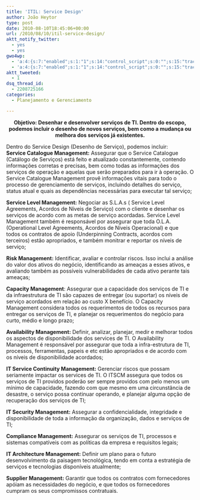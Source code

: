 ```yaml
---
title: 'ITIL: Service Design'
author: João Heytor
type: post
date: 2010-08-10T18:45:06+00:00
url: /2010/08/10/itil-service-design/
aktt_notify_twitter:
  - yes
  - yes
gwo4wp:
  - 'a:4:{s:7:"enabled";s:1:"1";s:14:"control_script";s:0:"";s:15:"tracking_script";s:0:"";s:17:"conversion_script";s:0:"";}'
  - 'a:4:{s:7:"enabled";s:1:"1";s:14:"control_script";s:0:"";s:15:"tracking_script";s:0:"";s:17:"conversion_script";s:0:"";}'
aktt_tweeted:
  - 1
dsq_thread_id:
  - 2208725166
categories:
  - Planejamento e Gerenciamento

---
```

<p style="text-align: center">
  <strong>Objetivo: Desenhar e desenvolver serviços de TI. Dentro do escopo, podemos incluir o desenho de novos serviços, bem como a mudança ou melhora dos serviços já existentes.</strong>
</p>

Dentro do Service Design (Desenho de Serviço), podemos incluir:  
**Service Catalogue Management:** Assegurar que o Service Catalogue (Catálogo de Serviços) está feito e atualizado constantemente, contendo informações corretas e precisas, bem como todas as informações dos serviços de operação e aquelas que serão preparados para ir à operação. O Service Catalogue Management provê informações vitais para todo o processo de gerenciamento de serviços, incluindo detalhes do serviço, status atual e quais as dependências necessárias para executar tal serviço;

**Service Level Management:** Negociar as S.L.A.s ( Service Level Agreements, Acordos de Níveis de Serviço) com o cliente e desenhar os serviços de acordo com as metas de serviço acordadas. Service Level Management também é responsável por assegurar que toda O.L.A. (Operational Level Agreements, Acordos de Níveis Operacional) e que todos os contratos de apoio (Underpinning Contracts, acordos com terceiros) estão apropriados, e também monitrar e reportar os níveis de serviço;

**Risk Management:** Identificar, avaliar e controlar riscos. Isso inclui a análise do valor dos ativos do negócio, identificando as ameaças a esses ativos, e avaliando também as possíveis vulnerabilidades de cada ativo perante tais ameaças;

**Capacity Management**: Assegurar que a capacidade dos serviços de TI e da infraestrutura de TI são capazes de entregar (ou suportar) os níveis de serviço acordados em relação ao custo X benefício. O Capacity Management considera todos os requerimentos de todos os recursos para entregar os serviços de TI, e planejar os requerimentos do negócio para curto, médio e longo prazo;

**Availability Management:** Definir, analizar, planejar, medir e melhorar todos os aspectos de disponibilidade dos services de TI. O Availability Management é responsável por assegurar que toda a infra-estrutura de TI, processos, ferramentas, papeis e etc estão apropriados e de acordo com os níveis de disponibilidade acordados;

**IT Service Continuity Management:** Gerenciar riscos que possam seriamente impactar os services de TI. O ITSCM assegura que todos os serviços de TI providos poderão ser sempre providos com pelo menos um mínimo de capacidade, fazendo com que mesmo em uma circunstância de desastre, o serviço possa continuar operando, e planejar alguma opção de recuperação dos serviços de TI;

**IT Security Management:** Assegurar a confidencialidade, integridade e disponibilidade de toda a informação da organização, dados e serviços de TI;

**Compliance Management:** Assegurar os serviços de TI, processos e sistemas compatíveis com as políticas da empresa e requisitos legais;

**IT Architecture Management:** Definir um plano para o futuro desenvolvimento da paisagem tecnológica, tendo em conta a estratégia de serviços e tecnologias disponíveis atualmente;

**Supplier Management:** Garantir que todos os contratos com fornecedores apóiam as necessidades do negócio, e que todos os fornecedores cumpram os seus compromissos contratuais.